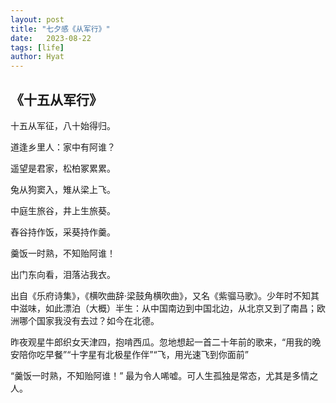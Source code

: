```yaml
---
layout: post
title: "七夕感《从军行》"
date:   2023-08-22
tags: [life]
author: Hyat
---
```


## 《十五从军行》

十五从军征，八十始得归。

道逢乡里人：家中有阿谁？

遥望是君家，松柏冢累累。

兔从狗窦入，雉从梁上飞。

中庭生旅谷，井上生旅葵。

舂谷持作饭，采葵持作羹。

羹饭一时熟，不知贻阿谁！

出门东向看，泪落沾我衣。

出自《乐府诗集》，《横吹曲辞·梁鼓角横吹曲》，又名《紫骝马歌》。少年时不知其中滋味，如此漂泊（大概）半生：从中国南边到中国北边，从北京又到了南昌；欧洲哪个国家我没有去过？如今在北德。

昨夜观星牛郎织女天津四，抱啃西瓜。忽地想起一首二十年前的歌来，“用我的晚安陪你吃早餐”“十字星有北极星作伴”“飞，用光速飞到你面前”

“羹饭一时熟，不知贻阿谁！” 最为令人唏嘘。可人生孤独是常态，尤其是多情之人。
